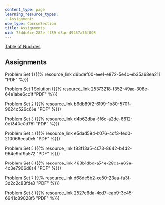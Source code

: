 ```yaml
---
content_type: page
learning_resource_types:
- Assignments
ocw_type: CourseSection
title: Assignments
uid: 75ddc6ce-282e-ff89-d8ac-49457a76f098
---
```


[Table of Nuclides](http://atom.kaeri.re.kr/)

Assignments
-----------

Problem Set 1 ({{% resource_link d6bdef00-eee1-e872-5e4c-eb35a68ea211 "PDF" %}})

Problem Set 1 Solution ({{% resource_link 25373218-f352-49ae-308e-64e1abe6cc1f "PDF" %}})

Problem Set 2 ({{% resource_link b6db89f2-6199-1b80-570f-9624c526c66e "PDF" %}})

Problem Set 3 ({{% resource_link d4b62dba-6f6c-a2de-6612-0e1340e0d781 "PDF" %}})

Problem Set 4 ({{% resource_link e5dad594-b076-4cf3-fed0-210066eea0e5 "PDF" %}})

Problem Set 5 ({{% resource_link f83f13a5-4073-8642-b4d2-964e9bf9a572 "PDF" %}})

Problem Set 6 ({{% resource_link 463b1dbd-a54e-28ca-e63e-4c3e7906d8a4 "PDF" %}})

Problem Set 7 ({{% resource_link d68de5b2-ce50-23aa-fa3f-3d2c2c83fde3 "PDF" %}})

Problem Set 8 ({{% resource_link 2527c6da-4cd7-eab9-3c45-6941c89028f6 "PDF" %}})